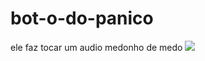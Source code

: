 # bot-o-do-panico
ele faz tocar um audio medonho de medo
![](https://caallop.github.io/botao-do-panico/)
